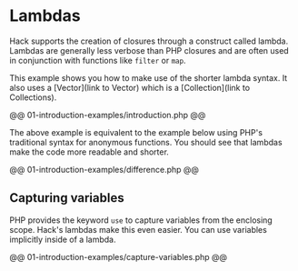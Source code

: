# Lambdas

Hack supports the creation of closures through a construct called lambda. Lambdas are generally less verbose than PHP closures and are often used in conjunction with functions like `filter` or `map`.

This example shows you how to make use of the shorter lambda syntax.
It also uses a [Vector](link to Vector) which is a [Collection](link to Collections).

@@ 01-introduction-examples/introduction.php @@

The above example is equivalent to the example below using PHP's traditional syntax for anonymous functions. You should see that lambdas make the code more readable and shorter.

@@ 01-introduction-examples/difference.php @@

## Capturing variables

PHP provides the keyword `use` to capture variables from the enclosing scope. Hack's lambdas make this even easier. You can use variables implicitly inside of a lambda.

@@ 01-introduction-examples/capture-variables.php @@
